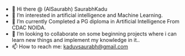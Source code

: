 - 👋 Hi there @ (AISaurabh) SaurabhKadu
- 👀 I’m interested in artificial intelligence and Machine Learning.
- 🌱 I’m currently Completed a PG diploma in Artificial Intelligence From CDAC NOIDA.
- 👯 I’m looking to collaborate on some beginning projects where i can learn new things and implement my knowledge in it..
- 📫 How to reach me: kaduvsaurabh@gmail.com

<!--
**AISaurabh/AISaurabh** is a ✨ _special_ ✨ repository because its `README.md` (this file) appears on your GitHub profile.

Here are some ideas to get you started:

-->
